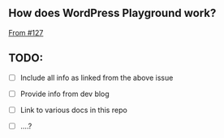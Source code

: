 ## How does WordPress Playground work?
[From #127](https://github.com/WordPress/wordpress-playground/issues/217)


## TODO: 
- [ ] Include all info as linked from the above issue
- [ ] Provide info from dev blog 
- [ ] Link to various docs in this repo
- [ ] ....?

